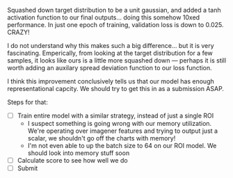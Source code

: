 Squashed down target distribution to be a unit gaussian, and added a tanh activation function to our final outputs... doing this somehow 10xed performance. In just one epoch of training, validation loss is down to 0.025. CRAZY!

I do not understand why this makes such a big difference... but it is very fascinating. Emperically, from looking at the target distribution for a few samples, it looks like ours is a little more squashed down — perhaps it is still worth adding an auxilary spread deviation function to our loss function.

I think this improvement conclusively tells us that our model has enough representational capcity. We should try to get this in as a submission ASAP.

Steps for that:
- [ ] Train entire model with a similar strategy, instead of just a single ROI
    - I suspect something is going wrong with our memory utilization. We're operating over imagener features and trying to output just a scalar, we shouldn't go off the charts with memory!
    - I'm not even able to up the batch size to 64 on our ROI model. We should look into memory stuff soon
- [ ] Calculate score to see how well we do
- [ ] Submit